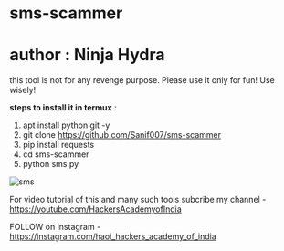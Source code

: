 # sms-scammer
# author : Ninja Hydra 
this tool is not for any revenge purpose. Please use it only for fun! Use wisely!

**steps to install it in termux** :
1. apt install python git -y
2. git clone https://github.com/Sanif007/sms-scammer
3. pip install requests
4. cd sms-scammer
5. python sms.py

![sms](https://github.com/Sanif007/sms-scammer/blob/master/README/Screenshot_20200227_130652.jpg)

For video tutorial of this and many such tools subcribe my channel - https://youtube.com/HackersAcademyofIndia

FOLLOW on instagram - https://instagram.com/haoi_hackers_academy_of_india

